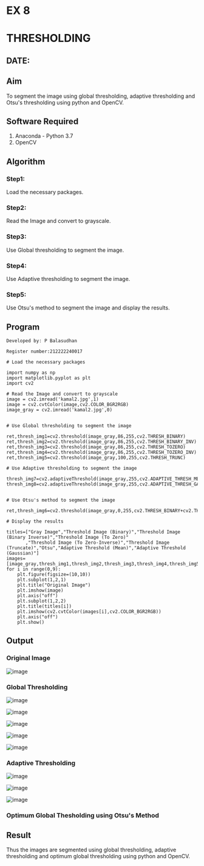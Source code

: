 # EX 8
# THRESHOLDING
## DATE:
## Aim
To segment the image using global thresholding, adaptive thresholding and Otsu's thresholding using python and OpenCV.

## Software Required
1. Anaconda - Python 3.7
2. OpenCV

## Algorithm

### Step1:

Load the necessary packages.

### Step2:

Read the Image and convert to grayscale.

### Step3:

Use Global thresholding to segment the image.

### Step4:

Use Adaptive thresholding to segment the image.

### Step5:

Use Otsu's method to segment the image and display the results.

## Program
```
Developed by: P Balasudhan

Register number:212222240017

```

```
# Load the necessary packages

import numpy as np
import matplotlib.pyplot as plt
import cv2

# Read the Image and convert to grayscale
image = cv2.imread('kamal2.jpg',1)
image = cv2.cvtColor(image,cv2.COLOR_BGR2RGB)
image_gray = cv2.imread('kamal2.jpg',0)


# Use Global thresholding to segment the image

ret,thresh_img1=cv2.threshold(image_gray,86,255,cv2.THRESH_BINARY)
ret,thresh_img2=cv2.threshold(image_gray,86,255,cv2.THRESH_BINARY_INV)
ret,thresh_img3=cv2.threshold(image_gray,86,255,cv2.THRESH_TOZERO)
ret,thresh_img4=cv2.threshold(image_gray,86,255,cv2.THRESH_TOZERO_INV)
ret,thresh_img5=cv2.threshold(image_gray,100,255,cv2.THRESH_TRUNC)

# Use Adaptive thresholding to segment the image

thresh_img7=cv2.adaptiveThreshold(image_gray,255,cv2.ADAPTIVE_THRESH_MEAN_C,cv2.THRESH_BINARY,11,2)
thresh_img8=cv2.adaptiveThreshold(image_gray,255,cv2.ADAPTIVE_THRESH_GAUSSIAN_C,cv2.THRESH_BINARY,11,2)


# Use Otsu's method to segment the image 

ret,thresh_img6=cv2.threshold(image_gray,0,255,cv2.THRESH_BINARY+cv2.THRESH_OTSU)

# Display the results

titles=["Gray Image","Threshold Image (Binary)","Threshold Image (Binary Inverse)","Threshold Image (To Zero)"
       ,"Threshold Image (To Zero-Inverse)","Threshold Image (Truncate)","Otsu","Adaptive Threshold (Mean)","Adaptive Threshold (Gaussian)"]
images=[image_gray,thresh_img1,thresh_img2,thresh_img3,thresh_img4,thresh_img5,thresh_img6,thresh_img7,thresh_img8]
for i in range(0,9):
    plt.figure(figsize=(10,10))
    plt.subplot(1,2,1)
    plt.title("Original Image")
    plt.imshow(image)
    plt.axis("off")
    plt.subplot(1,2,2)
    plt.title(titles[i])
    plt.imshow(cv2.cvtColor(images[i],cv2.COLOR_BGR2RGB))
    plt.axis("off")
    plt.show()

```
## Output

### Original Image

![image](https://github.com/user-attachments/assets/4aaae13d-859c-4f4b-b63d-3378346239ef)

### Global Thresholding

![image](https://github.com/user-attachments/assets/b14fce74-37dc-4aa4-9a10-bff3d47a8681)

![image](https://github.com/user-attachments/assets/3cd94afb-1052-4bcc-b43f-ec960678ed45)

![image](https://github.com/user-attachments/assets/22fd02d5-78d0-4389-97aa-f6829733cc07)

![image](https://github.com/user-attachments/assets/db5463e9-76bc-413f-a18d-26625a876385)

![image](https://github.com/user-attachments/assets/a7b49a0b-00ef-4514-bacb-f921371d9be2)

### Adaptive Thresholding

![image](https://github.com/user-attachments/assets/0d02c371-71ca-4217-8af6-9a0d1d1af2a8)

![image](https://github.com/user-attachments/assets/ebf6f777-4e6c-4be7-b214-9e1d5aa88fea)

![image](https://github.com/user-attachments/assets/c8fc7bfd-a92d-4ccd-8a77-fe781388793e)

### Optimum Global Thesholding using Otsu's Method

## Result
Thus the images are segmented using global thresholding, adaptive thresholding and optimum global thresholding using python and OpenCV.
